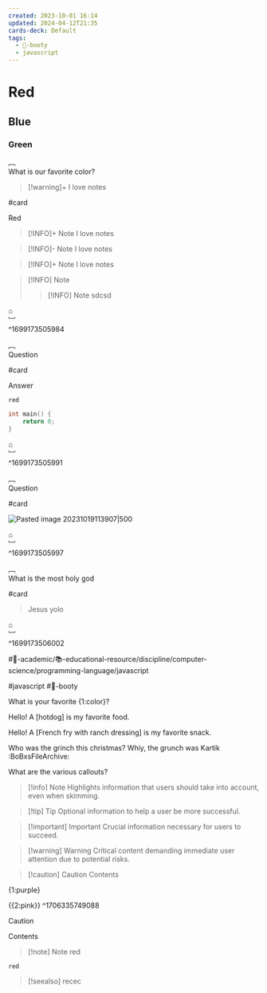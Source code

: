 ```yaml
---
created: 2023-10-01 16:14
updated: 2024-04-12T21:35
cards-deck: Default
tags:
  - 🍑-booty
  - javascript
---
```


# Red

## Blue

### Green

﹇<br>
What is our favorite color?

> [!warning]+
> I love notes

#card 

Red



> [!INFO]+ Note
> I love notes

> [!INFO]- Note
> I love notes

> [!INFO]+ Note
> I love notes

> [!INFO] Note
> >[!INFO] Note
> >sdcsd
>

⌂
<br>﹈<br>^1699173505984


﹇<br>
Question

#card 

Answer

`red`

```cpp
int main() {
	return 0;
}
```

⌂
<br>﹈<br>^1699173505991


﹇<br>
Question 

#card 

![Pasted image 20231019113907|500](the-vault/assets/images/physics-img.png)

⌂
<br>﹈<br>^1699173505997


﹇<br>
What is the most holy god

#card 

> Jesus yolo

⌂
<br>﹈<br>^1699173506002

#🔴-academic/📚-educational-resource/discipline/computer-science/programming-language/javascript

#javascript #🍑-booty

What is your favorite {1:color}?

Hello! A [hotdog] is my favorite food.

Hello! A [French fry with ranch dressing] is my favorite snack.

Who was the grinch this christmas?
Whiy, the grunch was Kartik :BoBxsFileArchive:

What are the various callouts?



> [!info] Note
> Highlights information that users should take into account, even when skimming.

> [!tip] Tip
> Optional information to help a user be more successful.

> [!important] Important
> Crucial information necessary for users to succeed.

> [!warning] Warning
> Critical content demanding immediate user attention due to potential risks.


> [!caution] Caution
> Contents

{1:purple}

{{2:pink}}
^1706335749088

> [!caution] 
> Contents

> [!note] Note
> red
> 

```ad-note
red

```

> [!seealso]
> recec



